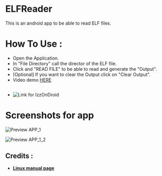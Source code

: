 # ELFReader
This is an android app to be able to read ELF files.

# How To Use :
- Open the Application.
- In "File Directory" call the director of the ELF file.
- Click and "READ FILE" to be able to read and generate the "Output".
- [Optional] If you want to clear the Output click on "Clear Output".
- Video demo [HERE](https://youtu.be/Ip6jEzpThuA)

##
- ![Link for IzzOnDroid](https://apt.izzysoft.de/fdroid/index/apk/com.mastergames.elfreader)

# Screenshots for app
![Preview APP_1](https://i.imgur.com/9JHIDWD.png)

![Preview APP_1_2](https://i.imgur.com/wNamhc1.png)

## Credits :
- [**Linux manual page**](https://www.man7.org/linux/man-pages/man5/elf.5.html)
